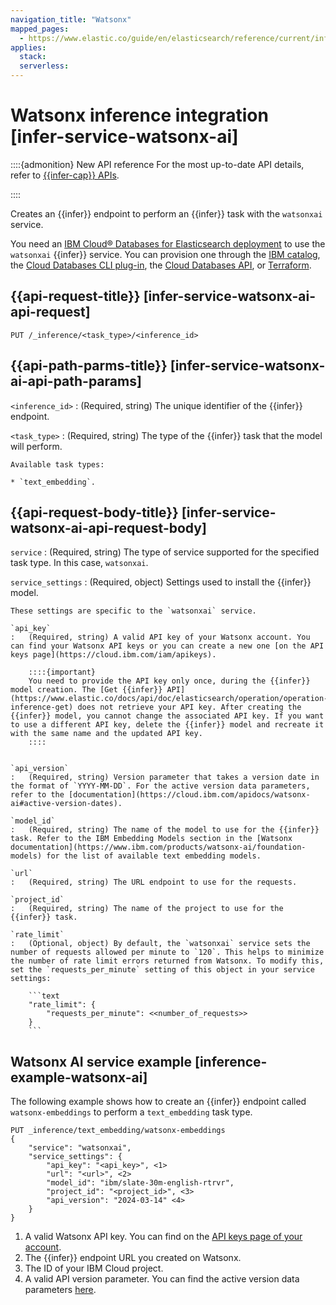```yaml
---
navigation_title: "Watsonx"
mapped_pages:
  - https://www.elastic.co/guide/en/elasticsearch/reference/current/infer-service-watsonx-ai.html
applies:
  stack:
  serverless:
---
```


# Watsonx inference integration [infer-service-watsonx-ai]

::::{admonition} New API reference
For the most up-to-date API details, refer to [{{infer-cap}} APIs](https://www.elastic.co/docs/api/doc/elasticsearch/group/endpoint-inference).

::::


Creates an {{infer}} endpoint to perform an {{infer}} task with the `watsonxai` service.

You need an [IBM Cloud® Databases for Elasticsearch deployment](https://cloud.ibm.com/docs/databases-for-elasticsearch?topic=databases-for-elasticsearch-provisioning&interface=api) to use the `watsonxai` {{infer}} service. You can provision one through the [IBM catalog](https://cloud.ibm.com/databases/databases-for-elasticsearch/create), the [Cloud Databases CLI plug-in](https://cloud.ibm.com/docs/databases-cli-plugin?topic=databases-cli-plugin-cdb-reference), the [Cloud Databases API](https://cloud.ibm.com/apidocs/cloud-databases-api), or [Terraform](https://registry.terraform.io/providers/IBM-Cloud/ibm/latest/docs/resources/database).


## {{api-request-title}} [infer-service-watsonx-ai-api-request] 

`PUT /_inference/<task_type>/<inference_id>`


## {{api-path-parms-title}} [infer-service-watsonx-ai-api-path-params] 

`<inference_id>`
:   (Required, string) The unique identifier of the {{infer}} endpoint.

`<task_type>`
:   (Required, string) The type of the {{infer}} task that the model will perform.

    Available task types:

    * `text_embedding`.



## {{api-request-body-title}} [infer-service-watsonx-ai-api-request-body] 

`service`
:   (Required, string) The type of service supported for the specified task type. In this case, `watsonxai`.

`service_settings`
:   (Required, object) Settings used to install the {{infer}} model.

    These settings are specific to the `watsonxai` service.

    `api_key`
    :   (Required, string) A valid API key of your Watsonx account. You can find your Watsonx API keys or you can create a new one [on the API keys page](https://cloud.ibm.com/iam/apikeys).

        ::::{important} 
        You need to provide the API key only once, during the {{infer}} model creation. The [Get {{infer}} API](https://www.elastic.co/docs/api/doc/elasticsearch/operation/operation-inference-get) does not retrieve your API key. After creating the {{infer}} model, you cannot change the associated API key. If you want to use a different API key, delete the {{infer}} model and recreate it with the same name and the updated API key.
        ::::


    `api_version`
    :   (Required, string) Version parameter that takes a version date in the format of `YYYY-MM-DD`. For the active version data parameters, refer to the [documentation](https://cloud.ibm.com/apidocs/watsonx-ai#active-version-dates).

    `model_id`
    :   (Required, string) The name of the model to use for the {{infer}} task. Refer to the IBM Embedding Models section in the [Watsonx documentation](https://www.ibm.com/products/watsonx-ai/foundation-models) for the list of available text embedding models.

    `url`
    :   (Required, string) The URL endpoint to use for the requests.

    `project_id`
    :   (Required, string) The name of the project to use for the {{infer}} task.

    `rate_limit`
    :   (Optional, object) By default, the `watsonxai` service sets the number of requests allowed per minute to `120`. This helps to minimize the number of rate limit errors returned from Watsonx. To modify this, set the `requests_per_minute` setting of this object in your service settings:

        ```text
        "rate_limit": {
            "requests_per_minute": <<number_of_requests>>
        }
        ```



## Watsonx AI service example [inference-example-watsonx-ai] 

The following example shows how to create an {{infer}} endpoint called `watsonx-embeddings` to perform a `text_embedding` task type.

```console
PUT _inference/text_embedding/watsonx-embeddings
{
    "service": "watsonxai",
    "service_settings": {
        "api_key": "<api_key>", <1>
        "url": "<url>", <2>
        "model_id": "ibm/slate-30m-english-rtrvr",
        "project_id": "<project_id>", <3>
        "api_version": "2024-03-14" <4>
    }
}
```

1. A valid Watsonx API key. You can find on the [API keys page of your account](https://cloud.ibm.com/iam/apikeys).
2. The {{infer}} endpoint URL you created on Watsonx.
3. The ID of your IBM Cloud project.
4. A valid API version parameter. You can find the active version data parameters [here](https://cloud.ibm.com/apidocs/watsonx-ai#active-version-dates).


